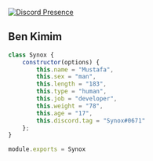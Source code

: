 [![Discord Presence](https://lanyard-profile-readme.vercel.app/api/938321555786706965?hideDiscrim=true)](https://discord.com/users/938321555786706965)

<h2>Ben Kimim</h2>

```js
class Synox {
    constructor(options) {
        this.name = "Mustafa",
        this.sex = "man",
        this.length = "183",
        this.type = "human",
        this.job = "developer",
        this.weight = "78",
        this.age = "17",
        this.discord.tag = "Synox#0671"
    };
}

module.exports = Synox
```
